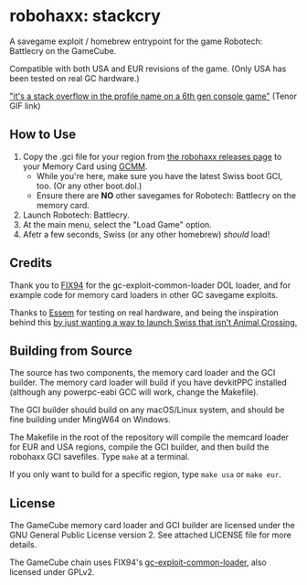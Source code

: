 # robohaxx: stackcry

A savegame exploit / homebrew entrypoint for the game Robotech: Battlecry on the GameCube.

Compatible with both USA and EUR revisions of the game. (Only USA has been tested on real GC hardware.)

["it's a stack overflow in the profile name on a 6th gen console game"](https://tenor.com/view/buzz-lightyear-factory-you-will-never-find-another-store-shelf-a-bunch-of-buzz-lightyears-gif-21719996) (Tenor GIF link)

## How to Use

1. Copy the .gci file for your region from [the robohaxx releases page](https://github.com/InvoxiPlayGames/robohaxx/releases)
   to your Memory Card using [GCMM](https://github.com/suloku/gcmm/releases).
    * While you're here, make sure you have the latest Swiss boot GCI, too. (Or any other boot.dol.)
    * Ensure there are **NO** other savegames for Robotech: Battlecry on the memory card.
2. Launch Robotech: Battlecry.
3. At the main menu, select the "Load Game" option.
4. Afetr a few seconds, Swiss (or any other homebrew) *should* load!

## Credits

Thank you to [FIX94](https://github.com/FIX94) for the gc-exploit-common-loader DOL loader, and for
example code for memory card loaders in other GC savegame exploits.

Thanks to [Essem](https://github.com/TheEssem) for testing on real hardware, and being the inspiration behind this 
[by just wanting a way to launch Swiss that isn't Animal Crossing.](https://wetdry.world/@esm/110792836912696997)

## Building from Source

The source has two components, the memory card loader and the GCI builder. The memory card loader will
build if you have devkitPPC installed (although any powerpc-eabi GCC will work, change the Makefile).

The GCI builder should build on any macOS/Linux system, and should be fine building under MingW64 on Windows.

The Makefile in the root of the repository will compile the memcard loader for EUR and USA regions,
compile the GCI builder, and then build the robohaxx GCI savefiles. Type `make` at a terminal.

If you only want to build for a specific region, type `make usa` or `make eur`.

## License

The GameCube memory card loader and GCI builder are licensed under the GNU General Public License version 2. See attached
LICENSE file for more details.

The GameCube chain uses FIX94's [gc-exploit-common-loader](https://github.com/FIX94/gc-exploit-common-loader), also licensed
under GPLv2.
